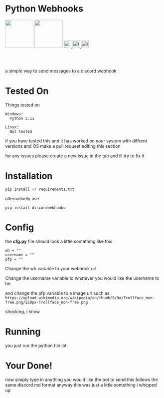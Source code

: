 # Python Webhooks 
<img src='https://assets-global.website-files.com/6257adef93867e50d84d30e2/636e0a6a49cf127bf92de1e2_icon_clyde_blurple_RGB.png' width='90'> <img src='https://www.svgrepo.com/show/452091/python.svg' width='90'> 
  <a href="#">
    <img src="https://img.shields.io/badge/Version-1.0.0-blue" alt="Version" height=24>
    <img src="https://img.shields.io/badge/Made%20By-wb-green" alt="it is!" height=24>
    <img src="https://img.shields.io/github/issues-raw/website37/pythonwebhooks" alt="issues (hopefully none)" height=24 title="hopefully none ;)">
  </a>
</h3>
<br><br>

a simple way to send messages to a discord webhook

# Tested On

Things tested on

```
Windows:
  Python 3.11
```

```
Linux:
  Not tested
```
if you have tested this and it has worked on your system with diffrent versions and OS make a pull request editing this section

for any issues please create a new issue in the tab and ill try to fix it

# Installation

```pip install -r requirements.txt```

alternatively use

```pip install discordwebhooks```

# Config
the **cfg.py** file should look a little something like this

```
wh = ""
username = ""
pfp = ""
```

Change the wh variable to your webhook url

Change the username variable to whatever you would like the username to be

and change the pfp variable to a image url such as ```https://upload.wikimedia.org/wikipedia/en/thumb/9/9a/Trollface_non-free.png/220px-Trollface_non-free.png```

shocking, i know

# Running

you just run the python file lol

# Your Done!

now simply type in anything you would like the bot to send this follows the same discord md format
anyway this was just a little something i whipped up
